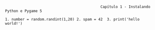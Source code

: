 												Capítulo 1 - Instalando Python e Pygame	5

`1. number = random.randint(1,20)
2. spam = 42 
3. print('hello world!')`




